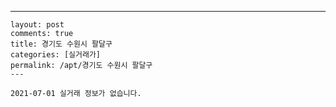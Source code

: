 ---
    layout: post
    comments: true
    title: 경기도 수원시 팔달구
    categories: [실거래가]
    permalink: /apt/경기도 수원시 팔달구
    ---

    2021-07-01 실거래 정보가 없습니다.

    